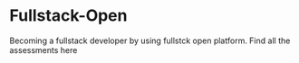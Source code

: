 # Fullstack-Open
Becoming a fullstack developer by using fullstck open platform. Find all the assessments here
